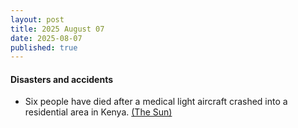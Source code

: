 ```yaml
---
layout: post
title: 2025 August 07
date: 2025-08-07
published: true
---
```



#### Disasters and accidents

* Six people have died after a medical light aircraft crashed into a residential area in Kenya. [(The Sun)](https://www.thesun.co.uk/news/36198867/plane-crash-kenya-medical-jet/)
